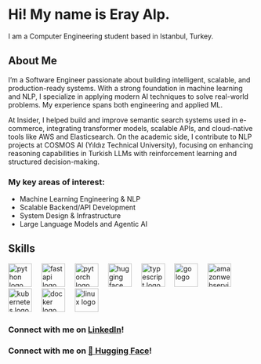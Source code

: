 # Hi! My name is Eray Alp.
I am a Computer Engineering student based in Istanbul, Turkey.
<br>
## About Me
I’m a Software Engineer passionate about building intelligent, scalable, and production-ready systems. With a strong foundation in machine learning and NLP, I specialize in applying modern AI techniques to solve real-world problems.
My experience spans both engineering and applied ML.

At Insider, I helped build and improve semantic search systems used in e-commerce, integrating transformer models, scalable APIs, and cloud-native tools like AWS and Elasticsearch. On the academic side, I contribute to NLP projects at COSMOS AI (Yıldız Technical University), focusing on enhancing reasoning capabilities in Turkish LLMs with reinforcement learning and structured decision-making.<br>
### My key areas of interest:<br>
- Machine Learning Engineering & NLP
- Scalable Backend/API Development
- System Design & Infrastructure
- Large Language Models and Agentic AI

## Skills
<div align="left">
  <img src="https://skillicons.dev/icons?i=py" height="48" alt="python logo"  />
  <img width="12" />
  <img src="https://skillicons.dev/icons?i=fastapi" height="48" alt="fastapi logo"  />
  <img width="12" />
  <img src="https://skillicons.dev/icons?i=pytorch" height="48" alt="pytorch logo"  />
  <img width="12" />
  <img src="https://huggingface.co/datasets/huggingface/brand-assets/resolve/main/hf-logo.svg" height="48" alt="hugging face logo"  />
  <img width="12" />
  <!--
  <img src="https://cdn.jsdelivr.net/gh/devicons/devicon/icons/pandas/pandas-original.svg" height="48" alt="pandas logo"  />
  <img width="12" />
  <img src="https://cdn.jsdelivr.net/gh/devicons/devicon/icons/numpy/numpy-original.svg" height="48" alt="numpy logo"  />
  <img width="12" />
  <img src="https://cdn.jsdelivr.net/gh/devicons/devicon/icons/javascript/javascript-original.svg" height="48" alt="javascript logo"  />
  <img width="12" />
  <img src="https://skillicons.dev/icons?i=js" height="48" alt="typescript logo"  />
  <img width="12" />
  <img src="https://cdn.jsdelivr.net/gh/devicons/devicon/icons/nodejs/nodejs-plain-wordmark.svg" height="40" alt="nodejs logo"  />
  <img width="12" />
  <img src="https://cdn.jsdelivr.net/gh/devicons/devicon/icons/vuejs/vuejs-original.svg" height="40" alt="vuejs logo"  />
  <img width="12" />
  <img src="https://skillicons.dev/icons?i=nuxtjs" height="48" alt="nuxtjs logo"  />
  <img width="12" />
  <img src="https://skillicons.dev/icons?i=java" height="48" alt="java logo"  />
  <img width="12" />
  -->
  <img src="https://skillicons.dev/icons?i=ts" height="48" alt="typescript logo"  />
  <img width="12" />
  <img src="https://skillicons.dev/icons?i=go" height="48" alt="go logo"  />
  <img width="12" />
  <img src="https://skillicons.dev/icons?i=aws" height="48" alt="amazonwebservices logo"  />
  <img width="12" />
  <img src="https://skillicons.dev/icons?i=kubernetes" height="48" alt="kubernetes logo"  />
  <img width="12" />
  <img src="https://skillicons.dev/icons?i=docker" height="48" alt="docker logo"  />
  <img width="12" />
  <img src="https://skillicons.dev/icons?i=linux" height="48" alt="linux logo"  />  
</div>

###
</div>

###
### Connect with me on [LinkedIn](https://www.linkedin.com/in/erayalp)!
### Connect with me on [🤗 Hugging Face](https://huggingface.co/erayalp)!


